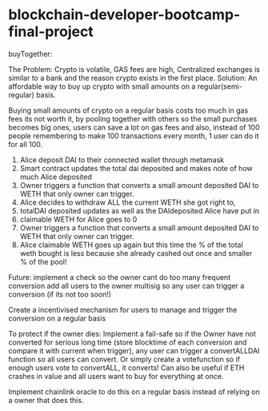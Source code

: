 # blockchain-developer-bootcamp-final-project

buyTogether:

The Problem: Crypto is volatile, GAS fees are high, Centralized exchanges is similar to a bank and the reason crypto exists in the first place.
Solution: An affordable way to buy up crypto with small amounts on a regular(semi-regular) basis.

Buying small amounts of crypto on a regular basis costs too much in gas fees its not worth it,
by pooling together with others so the small purchases becomes big ones, users can save a lot on gas fees and also, instead of 100 people remembering to
make 100 transactions every month, 1 user can do it for all 100.



1. Alice deposit DAI to their connected wallet through metamask
2. Smart contract updates the total dai deposited and makes note of how much Alice deposited
3. Owner triggers a function that converts a small amount deposited DAI to WETH that only owner can trigger.
5. Alice decides to withdraw ALL the current WETH she got right to, 
6. totalDAI deposited updates as well as the DAIdeposited Alice have put in 
7. claimable WETH for Alice goes to 0
8. Owner triggers a function that converts a small amount deposited DAI to WETH that only owner can trigger.
9. Alice claimable WETH goes up again but this time the % of the total weth bought is less because she already cashed out once and smaller % of the pool!



Future:
implement a check so the owner cant do too many frequent conversion
add all users to the owner multisig so any user can trigger a conversion (if its not too soon!)


Create a incentivised mechanism for users to manage and trigger the conversion on a regular basis

To protect if the owner dies:
Implement a fail-safe so if the Owner have not converted for serious long time (store blocktime of each conversion and compare it with current when trigger), any user can trigger a convertALLDAI function so all users can convert. Or simply create a votefunction so if enough users vote to convertALL, it converts!
Can also be useful if ETH crashes in value and all users want to buy for everything at once.



Implement chainlink oracle to do this on a regular basis instead of relying on a owner that does this. 
